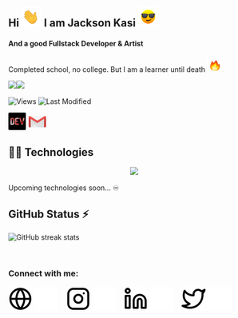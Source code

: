 
<h2> Hi <img src="./img/animate/hand.gif" width="40px" height="40px" > I am  Jackson Kasi <img src="./img/animate/face.gif" width="40px" height="40px" /></h2>
<h4>And a good Fullstack Developer & Artist</h4>
<p>Completed school,  no college. But I am a learner until death <img src="./img/animate/fire.gif" height="30px" width="30px" />
<br/>

<img src="https://media.giphy.com/media/LmNwrBhejkK9EFP504/giphy.gif" width="165px" /><img src="https://github-readme-stats.vercel.app/api/top-langs/?username=jacksonkasi0&layout=compact"  margin-left="-100px" />

<span align="left"><img src="https://komarev.com/ghpvc/?username=jacksonkasi0" alt="Views" /><span/>   ![Last Modified](<https://img.shields.io/badge/Last%20Modified-2022/03/31%2000:15%20(IST)-%23121212?style=flat>)


<a href="https://dev.to/jacksonkasi" target="_blank" ><img width="35px" height="35px" src="./img/animate/dev.png" /></a>
<a href="mailto:nammalvar888@gmail.com" target="_blank" ><img  width="38px" height="34px"  src="./img/animate/mail.gif" /></a>


## 👨‍💻 Technologies
  
<p align="center">
  <a href="https://dev.to/jacksonkasi">
    <img src="https://skillicons.dev/icons?i=html,css,sass,bootstrap,mui,tailwind,js,react,nextjs,redux,nodejs,express,graphql,apollo,mongodb,postgresql,firebase,azure,netlify,heroku,vercel,git,github,gitlab,vscode&perline=9" />
  </a>
</p>

<p>Upcoming technologies soon... ♾ </p>

## GitHub Status ⚡ 

![GitHub streak stats](https://github-readme-streak-stats.herokuapp.com/?user=jacksonkasi0)

<br/>


### Connect with me:

[![website](./img/globe-light.svg)](https://dev.to/jacksonkasi#gh-light-mode-only)
[![website](./img/globe-dark.svg)](https://dev.to/jacksonkasi#gh-dark-mode-only)
&nbsp;&nbsp;
[![website](./img/instagram-light.svg)](https://www.instagram.com/jacksonkasi555#gh-light-mode-only)
[![website](./img/instagram-dark.svg)](https://www.instagram.com/jacksonkasi555#gh-dark-mode-only)
&nbsp;&nbsp;
[![website](./img/linkedin-light.svg)](https://linkedin.com/in/jacksonkasi#gh-light-mode-only)
[![website](./img/linkedin-dark.svg)](https://linkedin.com/in/jacksonkasi#gh-dark-mode-only)
&nbsp;&nbsp;
[![website](./img/twitter-light.svg)](https://twitter.com/Jacksonkasi11#gh-light-mode-only)
[![website](./img/twitter-dark.svg)](https://twitter.com/Jacksonkasi11#gh-dark-mode-only)
